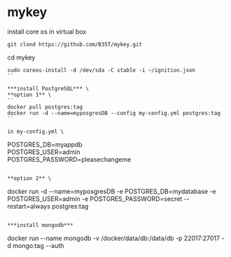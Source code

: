 # mykey
install core os in virtual box

```git clond https://github.com/B35T/mykey.git```

cd mykey
```
sudo coreos-install -d /dev/sda -C stable -i ~/ignition.json
``

***install PostgreSQL*** \
**option 1** \
``
docker pull postgres:tag
docker run -d --name=myposgresDB --config my-config.yml postgres:tag
``

in my-config.yml \
```
POSTGRES_DB=myappdb \
POSTGRES_USER=admin \
POSTGRES_PASSWORD=pleasechangeme 
```

**option 2** \
```
docker run -d --name=myposgresDB -e POSTGRES_DB=mydatabase -e POSTGRES_USER=admin -e POSTGRES_PASSWORD=secret --restart=always postgres:tag
```

***install mongodb***
```
docker run --name mongodb -v /docker/data/db:/data/db -p 22017:27017 -d mongo:tag --auth

```
